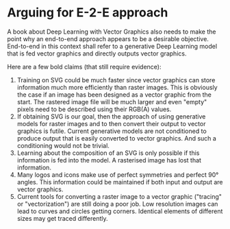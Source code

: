 # Arguing for E-2-E approach

A book about Deep Learning with Vector Graphics also needs to make the point why an end-to-end approach appears to be a desirable objective. End-to-end in this context shall refer to a generative Deep Learning model that is fed vector graphics and directly outputs vector graphics.

Here are a few bold claims (that still require evidence):

1. Training on SVG could be much faster since vector graphics can store information much more efficiently than raster images. This is obviously the case if an image has been designed as a vector graphic from the start. The rastered image file will be much larger and even "empty" pixels need to be described using their RGB(A) values.
2. If obtaining SVG is our goal, then the approach of using generative models for raster images and to then convert their output to vector graphics is futile. Current generative models are not conditioned to produce output that is easily converted to vector graphics. And such a conditioning would not be trivial.
3. Learning about the composition of an SVG is only possible if this information is fed into the model. A rasterised image has lost that information.
4. Many logos and icons make use of perfect symmetries and perfect 90° angles. This information could be maintained if both input and output are vector graphics.
5. Current tools for converting a raster image to a vector graphic ("tracing" or "vectorization") are still doing a poor job. Low resolution images can lead to curves and circles getting corners. Identical elements of different sizes may get traced differently.